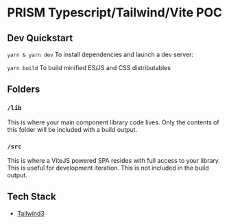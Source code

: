 # PRISM Typescript/Tailwind/Vite POC

## Dev Quickstart

`yarn & yarn dev` To install dependencies and launch a dev server:

`yarn build` To build minified ES/JS and CSS distributables

## Folders

### `/lib`

This is where your main component library code lives. Only the contents of this folder will be included with a build output.

### `/src`

This is where a ViteJS powered SPA resides with full access to your library. This is useful for development iteration. This is not included in the build output.


## Tech Stack

- [Tailwind3](https://tailwindcss.com/docs/configuration)
